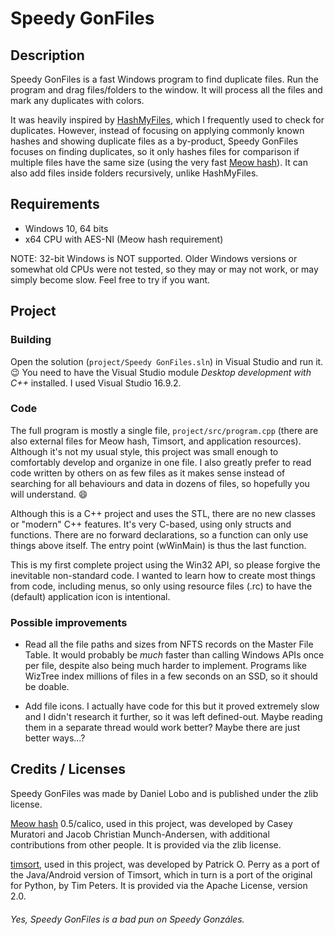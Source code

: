Speedy GonFiles
=================

## Description

Speedy GonFiles is a fast Windows program to find duplicate files. Run the program and drag files/folders to the window. It will process all the files and mark any duplicates with colors.

It was heavily inspired by [HashMyFiles](https://www.nirsoft.net/utils/hash_my_files.html), which I frequently used to check for duplicates. However, instead of focusing on applying commonly known hashes and showing duplicate files as a by-product, Speedy GonFiles focuses on finding duplicates, so it only hashes files for comparison if multiple files have the same size (using the very fast [Meow hash](https://github.com/cmuratori/meow_hash)). It can also add files inside folders recursively, unlike HashMyFiles.

## Requirements

- Windows 10, 64 bits
- x64 CPU with AES-NI (Meow hash requirement)

NOTE: 32-bit Windows is NOT supported. Older Windows versions or somewhat old CPUs were not tested, so they may or may not work, or may simply become slow. Feel free to try if you want.

## Project

### Building

Open the solution (`project/Speedy GonFiles.sln`) in Visual Studio and run it. 😉 You need to have the Visual Studio module *Desktop development with C++* installed. I used Visual Studio 16.9.2.

### Code

The full program is mostly a single file, `project/src/program.cpp` (there are also external files for Meow hash, Timsort, and application resources). Although it's not my usual style, this project was small enough to comfortably develop and organize in one file. I also greatly prefer to read code written by others on as few files as it makes sense instead of searching for all behaviours and data in dozens of files, so hopefully you will understand. 😄

Although this is a C++ project and uses the STL, there are no new classes or "modern" C++ features. It's very C-based, using only structs and functions. There are no forward declarations, so a function can only use things above itself. The entry point (wWinMain) is thus the last function.

This is my first complete project using the Win32 API, so please forgive the inevitable non-standard code. I wanted to learn how to create most things from code, including menus, so only using resource files (.rc) to have the (default) application icon is intentional.

### Possible improvements

- Read all the file paths and sizes from NFTS records on the Master File Table. It would probably be *much* faster than calling Windows APIs once per file, despite also being much harder to implement. Programs like WizTree index millions of files in a few seconds on an SSD, so it should be doable.

- Add file icons. I actually have code for this but it proved extremely slow and I didn't research it further, so it was left defined-out. Maybe reading them in a separate thread would work better? Maybe there are just better ways...?

## Credits / Licenses

Speedy GonFiles was made by Daniel Lobo and is published under the zlib license.

[Meow hash](https://github.com/cmuratori/meow_hash) 0.5/calico, used in this project, was developed by Casey Muratori and Jacob Christian Munch-Andersen, with additional contributions from other people. It is provided via the zlib license.

[timsort](https://github.com/patperry/timsort), used in this project, was developed by Patrick O. Perry as a port of the Java/Android version of Timsort, which in turn is a port of the original for Python, by Tim Peters. It is provided via the Apache License, version 2.0.

###### Yes, Speedy GonFiles is a bad pun on Speedy Gonzáles.
